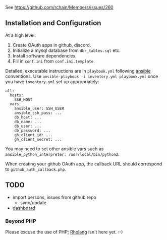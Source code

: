 See https://github.com/rchain/Members/issues/260

## Installation and Configuration

At a high level:

  1. Create OAuth apps in github, discord.
  2. Initialize a mysql database from `dbr_tables.sql` etc.
  3. Install software dependencies.
  4. Fill in `conf.ini` from `conf.ini.template`.

Detailed, executable instructions are in `playbook.yml` following
[ansible][] conventions. Use `ansible-playbook -i inventory.yml playbook.yml`
once you have `inventory.yml` set up appropriately:

```
all:
  hosts:
    SSH_HOST
  vars:
    ansible_user: SSH_USER
    ansible_ssh_pass: ...
    db_host: ...
    db_name: ...
    db_user: ...
    db_password: ...
    gh_client_id: ...
    gh_client_secret: ...
```

You may need to set other ansible vars such as
`ansible_python_interpreter: /usr/local/bin/python2`.

When creating your github OAuth app, the callback URL should
correspond to `github_auth_callback.php`.

[xataface]: http://www.xataface.com/
[ansible]: https://www.ansible.com/

  
## TODO

  - import persons, issues from github repo
    - sync/update
  - [dashboard](http://xataface.com/wiki/Creating_a_Dashboard)

### Beyond PHP

Please excuse the use of PHP; [Rholang][] isn't here yet. :-)

[Rholang]: https://developer.rchain.coop/


